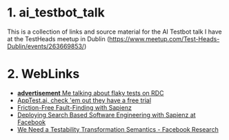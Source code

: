 # 1. ai_testbot_talk
This is a collection of links and source material for the AI Testbot talk I have at the TestHeads meetup in Dublin (https://www.meetup.com/Test-Heads-Dublin/events/263669853/)

# 2. WebLinks
- [**advertisement** Me talking about flaky tests on RDC](https://www.youtube.com/watchv=QIwLQ3M6ubs&list=PL67l1VPxOnT5PZQ1r60wQoT2UPDk1of4z&index=19)
- [AppTest.ai, check 'em out they have a free trial](https://apptest.ai/#/main/home)
- [Friction-Free Fault-Finding with Sapienz](https://developers.facebook.com/videos/f8-2018/friction-free-fault-finding-with-sapienz/)
- [Deploying Search Based Software
Engineering with Sapienz at Facebook](https://link.springer.com/content/pdf/10.1007%2F978-3-319-99241-9_1.pdf)
- [We Need a Testability Transformation Semantics - Facebook Research](https://research.fb.com/publications/we-need-a-testability-transformation-semantics/)

